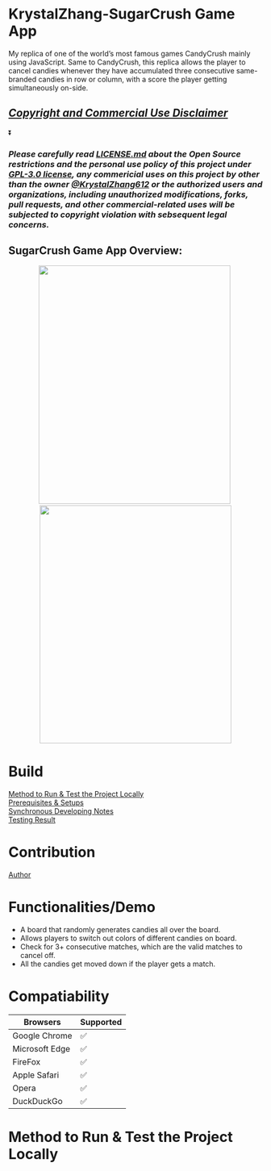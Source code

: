 # KrystalZhang-SugarCrush Game App
My replica of one of the world’s most famous games CandyCrush mainly using JavaScript. Same to CandyCrush, this replica allows the player to cancel candies whenever they have accumulated three consecutive same-branded candies in row or column, with a score the player getting simultaneously on-side. 
## ***[Copyright and Commercial Use Disclaimer](https://github.com/KrystalZhang612/KrystalZhang-SugarCrush-Game-App/blob/main/README.md#please-carefully-read-licensemd-about-the-open-source-restrictions-and-the-personal-use-policy-of-this-project-under-gpl-30-license-any-commericial-uses-on-this-project-by-other-than-the-owner-krystalzhang612-or-the-authorized-users-and-organizations-including-unauthorized-modifications-forks-pull-requests-and-other-commercial-related-uses-will-be-subjected-to-copyright-violation-with-sebsequent-legal-concerns)***

⏬

### ***Please carefully read [LICENSE.md](https://github.com/KrystalZhang612/KrystalZhang-SugarCrush-Game-App/blob/main/LICENSE) about the Open Source restrictions and the personal use policy of this project under [GPL-3.0 license](https://www.gnu.org/licenses/gpl-3.0.en.html), any commericial uses on this project by other than the owner [@KrystalZhang612](https://github.com/KrystalZhang612) or the authorized users and organizations, including unauthorized modifications, forks, pull requests, and other commercial-related uses will be subjected to copyright violation with sebsequent legal concerns.***
## SugarCrush Game App Overview:
<p align = "center"> 
  <img src = "https://user-images.githubusercontent.com/72481348/200014636-680d9547-5627-45eb-8fc1-fc6c5cd50a5f.mov" width = "380" height ="472.2" />&nbsp; 
  <img src ="https://user-images.githubusercontent.com/72481348/200014826-afe4c9d4-cd60-4e0b-b416-eccd7cf08653.mov" width = "380" height ="472.2" />
</p>

# Build
[Method to Run & Test the Project Locally]()<br/> 
[Prerequisites & Setups]()<br/> 
[Synchronous Developing Notes]()<br/> 
[Testing Result]()

# Contribution
[Author]()

# Functionalities/Demo
- A board that randomly generates candies all over the board.
- Allows players to switch out colors of different candies on board.
- Check for 3+ consecutive matches, which are the valid matches to cancel off. 
- All the candies get moved down if the player gets a match.

# Compatiability 

| Browsers       | Supported          |
| -------        | ------------------ |
| Google Chrome  | :white_check_mark: |
| Microsoft Edge | :white_check_mark: |
| FireFox        | :white_check_mark: |
| Apple Safari   | :white_check_mark: |
| Opera          | :white_check_mark: |
| DuckDuckGo     | :white_check_mark: |

# Method to Run & Test the Project Locally








